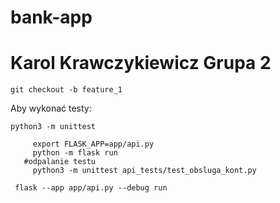 # bank-app
<h1> Karol Krawczykiewicz Grupa 2 </h1>

```
git checkout -b feature_1
```
Aby wykonać testy:
```
python3 -m unittest
```


```
     export FLASK_APP=app/api.py
     python -m flask run
   #odpalanie testu
     python3 -m unittest api_tests/test_obsluga_kont.py
```

```
 flask --app app/api.py --debug run
 ```

 
